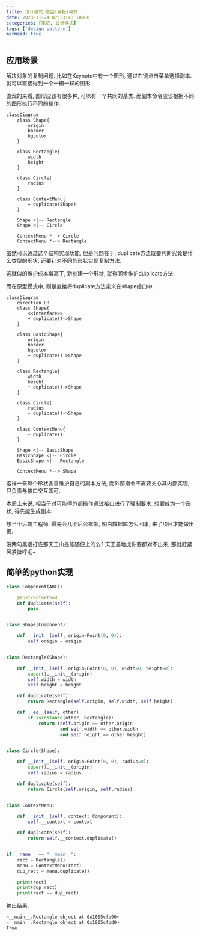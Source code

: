 ```yaml
---
title: 设计模式-原型(模板)模式
date: 2023-11-24 07:33:43 +0800
categories: [笔记, 设计模式]
tags: ['design pattern']
mermaid: true
---
```


## 应用场景

解决对象的复制问题. 比如在Keynote中有一个图形, 通过右键点击菜单选择副本. 就可以直接得到一个一模一样的图形.

直观的来看, 图形应该有很多种, 可以有一个共同的基类. 而副本命令应该根据不同的图形执行不同的操作.

```mermaid
classDiagram
    class Shape{
        origin
        border
        bgcolor
    }

    class Rectangle{
        width
        height
    }

    class Circle{
        radius
    }

    class ContextMenu{
        + duplicate(Shape)
    }

    Shape <|-- Rectangle
    Shape <|-- Circle

    ContextMenu *--> Circle
    ContextMenu *--> Rectangle
```

虽然可以通过这个结构实现功能, 但是问题在于, duplicate方法既要判断究竟是什么类型的形状, 还要针对不同的形状实现复制方法.

这就似的维护成本增高了, 新创建一个形状, 就得同步维护duiplicate方法.

而在原型模式中, 则是直接将duplicate方法定义在shape接口中.

```mermaid
classDiagram
    direction LR
    class Shape{
        <<interface>>
        + duplicate()->Shape
    }

    class BasicShape{
        origin
        border
        bgcolor
        + duplicate()->Shape
    }

    class Rectangle{
        width
        height
        + duplicate()->Shape
    }

    class Circle{
        radius
        + duplicate()->Shape
    }

    class ContextMenu{
        + duplicate()
    }

    Shape <|-- BasicShape
    BasicShape <|-- Circle
    BasicShape <|-- Rectangle

    ContextMenu *--> Shape
```

这样一来每个形状各自维护自己的副本方法, 而外部指令不需要关心其内部实现, 只负责与接口交互即可.

本质上来说, 相当于对可能得外部操作通过接口进行了强制要求. 想要成为一个形状, 得先能生成副本.

想当个后端工程师, 得先会几个后台框架, 明白数据库怎么回事, 来了项目才能做出来.

没两句黑话打底那天王山是能随便上的么? 天王盖地虎你要都对不出来, 那就赶紧风紧扯呼吧~

## 简单的python实现

```python
class Component(ABC):

    @abstractmethod
    def duplicate(self):
        pass


class Shape(Component):

    def __init__(self, origin=Point(0, 0)):
        self.origin = origin


class Rectangle(Shape):

    def __init__(self, origin=Point(0, 0), width=0, height=0):
        super().__init__(origin)
        self.width = width
        self.height = height

    def duplicate(self):
        return Rectangle(self.origin, self.width, self.height)

    def __eq__(self, other):
        if isinstance(other, Rectangle):
            return (self.origin == other.origin
                    and self.width == other.width
                    and self.height == other.height)


class Circle(Shape):

    def __init__(self, origin=Point(0, 0), radius=0):
        super().__init__(origin)
        self.radius = radius

    def duplicate(self):
        return Circle(self.origin, self.radius)


class ContextMenu:

    def __init__(self, context: Component):
        self.__context = context

    def duplicate(self):
        return self.__context.duplicate()


if __name__ == "__main__":
    rect = Rectangle()
    menu = ContextMenu(rect)
    dup_rect = menu.duplicate()

    print(rect)
    print(dup_rect)
    print(rect == dup_rect)
```

输出结果:

```bash
<__main__.Rectangle object at 0x1005cfb90>
<__main__.Rectangle object at 0x1005cfbd0>
True
```
